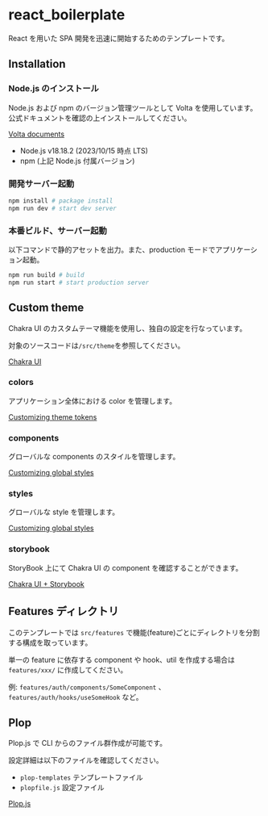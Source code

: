 # react_boilerplate

React を用いた SPA 開発を迅速に開始するためのテンプレートです。

## Installation

### Node.js のインストール

Node.js および npm のバージョン管理ツールとして Volta を使用しています。公式ドキュメントを確認の上インストールしてください。

[Volta documents](https://docs.volta.sh/guide/)

- Node.js v18.18.2 (2023/10/15 時点 LTS)
- npm (上記 Node.js 付属バージョン)

### 開発サーバー起動

```bash
npm install # package install
npm run dev # start dev server
```

### 本番ビルド、サーバー起動

以下コマンドで静的アセットを出力。また、production モードでアプリケーション起動。

```bash
npm run build # build
npm run start # start production server
```

## Custom theme

Chakra UI のカスタムテーマ機能を使用し、独自の設定を行なっています。

対象のソースコードは`/src/theme`を参照してください。

[Chakra UI](https://chakra-ui.com/)

### colors

アプリケーション全体における color を管理します。

[Customizing theme tokens](https://chakra-ui.com/docs/styled-system/customize-theme#customizing-theme-tokens)

### components

グローバルな components のスタイルを管理します。

[Customizing global styles](https://chakra-ui.com/docs/styled-system/customize-theme#customizing-single-components)

### styles

グローバルな style を管理します。

[Customizing global styles](https://chakra-ui.com/docs/styled-system/customize-theme#customizing-global-styles)

### storybook

StoryBook 上にて Chakra UI の component を確認することができます。

[Chakra UI + Storybook](https://chakra-ui.com/getting-started/with-storybook)

## Features ディレクトリ

このテンプレートでは `src/features` で機能(feature)ごとにディレクトリを分割する構成を取っています。

単一の feature に依存する component や hook、util を作成する場合は `features/xxx/` に作成してください。

例: `features/auth/components/SomeComponent` 、 `features/auth/hooks/useSomeHook` など。

## Plop

Plop.js で CLI からのファイル群作成が可能です。

設定詳細は以下のファイルを確認してください。

- `plop-templates` テンプレートファイル
- `plopfile.js` 設定ファイル

[Plop.js](https://plopjs.com/)
